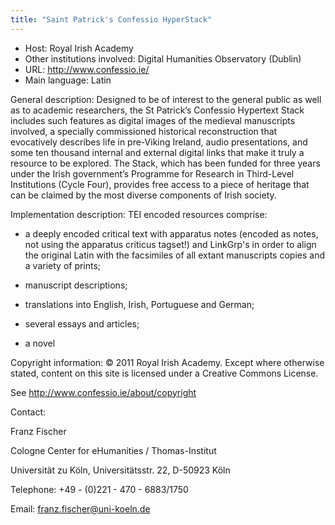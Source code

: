 ```yaml
---
title: "Saint Patrick's Confessio HyperStack"
---
```





* Host: Royal Irish Academy
* Other institutions involved:
 Digital Humanities Observatory (Dublin)
* URL: <http://www.confessio.ie/>
* Main language: Latin



General description: Designed to be of interest to the general
 public as well as to academic researchers, the St Patrick’s
 Confessio Hypertext Stack includes such features as digital
 images of the medieval manuscripts involved, a specially
 commissioned historical reconstruction that evocatively
 describes life in pre-Viking Ireland, audio presentations,
 and some ten thousand internal and external digital links
 that make it truly a resource to be explored. The Stack,
 which has been funded for three years under the Irish
 government’s Programme for Research in Third-Level
 Institutions (Cycle Four), provides free access to a piece
 of heritage that can be claimed by the most diverse
 components of Irish society.
 




Implementation description:
 TEI encoded resources comprise:
 
 - a deeply encoded critical text with apparatus notes
 (encoded as notes, not using the apparatus criticus
 tagset!) and LinkGrp's in order to align the original Latin
 with the facsimiles of all extant manuscripts copies and a
 variety of prints;
 
 - manuscript descriptions;
 
 - translations into English, Irish, Portuguese and
 German;
 
 - several essays and articles;
 
 - a novel



Copyright information: © 2011 Royal Irish Academy. Except where
 otherwise stated, content on this site is licensed under a
 Creative Commons License.
 
 See <http://www.confessio.ie/about/copyright>



Contact:
 



Franz Fischer


Cologne Center for eHumanities /
 Thomas-Institut
 
 Universität zu Köln, Universitätsstr. 22, D-50923 Köln



Telephone: +49 - (0)221 - 470 - 6883/1750



Email: [franz.fischer@uni-koeln.de](mailto:franz.fischer@uni-koeln.de)





